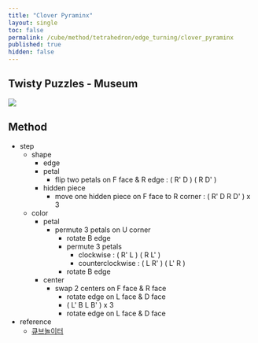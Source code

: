```yaml
---
title: "Clover Pyraminx"
layout: single
toc: false
permalink: /cube/method/tetrahedron/edge_turning/clover_pyraminx
published: true
hidden: false
---
```


<head>
  <base target="_blank">
</head>



## Twisty Puzzles - Museum

<a href="https://twistypuzzles.com/app/museum/museum_showitem.php?pkey=7135">
  <img src="https://twistypuzzles.com/museum/large/07135-08.jpg">
</a>



## Method

- step
  - shape
    - edge
    - petal
      - flip two petals on F face & R edge : ( R' D ) ( R D' )
    - hidden piece
      - move one hidden piece on F face to R corner : ( R' D R D' ) x 3
  - color
    - petal
      - permute 3 petals on U corner
        - rotate B edge
        - permute 3 petals
          - clockwise : ( R' L ) ( R L' )
          - counterclockwise : ( L R' ) ( L' R )
        - rotate B edge
    - center
      - swap 2 centers on F face & R face
        - rotate edge on L face & D face
        - ( L' B L B' ) x 3
        - rotate edge on L face & D face
- reference
  - [큐브놀이터](https://youtu.be/85_Zb7q5K70)
